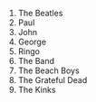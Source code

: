 1. The Beatles
  1. Paul
  2. John
  3. George
  4. Ringo
2. The Band
3. The Beach Boys
4. The Grateful Dead
5. The Kinks
